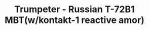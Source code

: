 ---
layout: product
title: "Trumpeter - Russian T-72B1 MBT(w/kontakt-1 reactive amor)"
price: "6300" 
desc: "N/A"
img_path: "/assets/img/TRU09555.jpg"
brand: "N/A"
available: false
special_offer: false
new: false
soon: false
cat: "010000"
subcat: "013400"
subsubcat: "0N/A"
sifra: "TRU09555"
popular: true
---